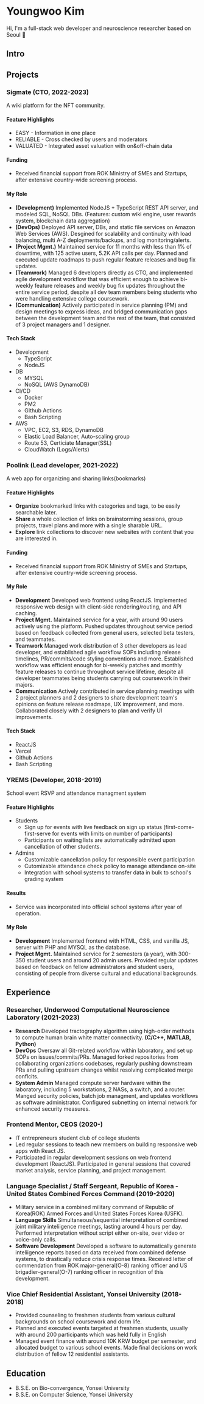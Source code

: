 # Youngwoo Kim

Hi, I'm a full-stack web developer and neuroscience researcher based on Seoul 👋

## Intro

## Projects

### Sigmate (CTO, 2022-2023)

A wiki platform for the NFT community.

#### Feature Highlights

- EASY - Information in one place
- RELIABLE - Cross checked by users and moderators
- VALUATED - Integrated asset valuation with on&off-chain data

#### Funding

- Received financial support from ROK Ministry of SMEs and Startups, after extensive country-wide screening process.

#### My Role

- **(Development)** Implemented NodeJS + TypeScript REST API server, and modeled SQL, NoSQL DBs. (Features: custom wiki engine, user rewards system, blockchain data aggregation)
- **(DevOps)** Deployed API server, DBs, and static file services on Amazon Web Services (AWS). Desgined for scalability and continuity with load balancing, multi A-Z deployments/backups, and log monitoring/alerts.
- **(Project Mgmt.)** Maintained service for 11 months with less than 1% of downtime, with 125 active users, 5.2K API calls per day. Planned and executed update roadmaps to push regular feature releases and bug fix updates.
- **(Teamwork)** Managed 6 developers directly as CTO, and implemented agile development workflow that was efficient enough to achieve bi-weekly feature releases and weekly bug fix updates throughout the entire service period, despite all dev team members being students who were handling extensive college coursework.
- **(Communication)** Actively participated in service planning (PM) and design meetings to express ideas, and bridged communication gaps between the development team and the rest of the team, that consisted of 3 project managers and 1 designer.

#### Tech Stack

- Development
  - TypeScript
  - NodeJS
- DB
  - MYSQL
  - NoSQL (AWS DynamoDB)
- CI/CD
  - Docker
  - PM2
  - GIthub Actions
  - Bash Scripting
- AWS
  - VPC, EC2, S3, RDS, DynamoDB
  - Elastic Load Balancer, Auto-scaling group
  - Route 53, Certiciate Manager(SSL)
  - CloudWatch (Logs/Alerts)

### Poolink (Lead developer, 2021-2022)

A web app for organizing and sharing links(bookmarks)

#### Feature Highlights

- **Organize** bookmarked links with categories and tags, to be easily searchable later.
- **Share** a whole collection of links on brainstorming sessions, group projects, travel plans and more with a single sharable URL.
- **Explore** link collections to discover new websites with content that you are interested in.

#### Funding

- Received financial support from ROK Ministry of SMEs and Startups, after extensive country-wide screening process.

#### My Role

- **Development** Developed web frontend using ReactJS. Implemented responsive web design with client-side rendering/routing, and API caching.
- **Project Mgmt.** Maintained service for a year, with around 90 users actively using the platform. Pushed updates throughout service period based on feedback collected from general users, selected beta testers, and teammates.
- **Teamwork** Managed work distribution of 3 other developers as lead developer, and established agile workflow SOPs including release timelines, PR/commits/code styling conventions and more. Established workflow was efficient enough for bi-weekly patches and monthly feature releases to continue throughout service lifetime, despite all developer teammates being students carrying out coursework in their majors.
- **Communication** Actively contributed in service planning meetings with 2 project planners and 2 designers to share development team's opinions on feature release roadmaps, UX improvement, and more. Collaborated closely with 2 designers to plan and verify UI improvements.

#### Tech Stack

- ReactJS
- Vercel
- Github Actions
- Bash Scripting

### YREMS (Developer, 2018-2019)

School event RSVP and attendance managment system

#### Feature Highlights

- Students
  - Sign up for events with live feedback on sign up status (first-come-first-serve for events with limits on number of participants)
  - Participants on waiting lists are automatically admitted upon cancellation of other students.
- Admins
  - Customizable cancellation policy for responsible event participation
  - Cutomizable attendance check policy to manage attendance on-site
  - Integration with school systems to transfer data in bulk to school's grading system

#### Results

- Service was incorporated into official school systems after year of operation.

#### My Role

- **Development** Implemented frontend with HTML, CSS, and vanilla JS, server with PHP and MYSQL as the database.
- **Project Mgmt.** Maintained service for 2 semesters (a year), with 300-350 student users and around 20 admin users. Provided regular updates based on feedback on fellow administrators and student users, consisting of people from diverse cultural and educational backgrounds.

## Experience

### Researcher, Underwood Computational Neuroscience Laboratory (2021-2023)

- **Research** Developed tractography algorithm using high-order methods to compute human brain white matter connectivity. **(C/C++, MATLAB, Python)**
- **DevOps** Oversaw all Git-related workflow within laboratory, and set up SOPs on issues/commits/PRs. Managed forked repositories from collaborating organizations codebases, regularly pushing downstream PRs and pulling upstream changes whilst resolving complicated merge conflcits.
- **System Admin** Managed compute server hardware within the laboratory, including 5 workstations, 2 NASs, a switch, and a router. Manged security policies, batch job managment, and updates workflows as software administrator. Configured subnetting on internal network for enhanced security measures.

### Frontend Mentor, CEOS (2020-)

- IT entrepreneurs student club of college students
- Led regular sessions to teach new members on building responsive web apps with React JS.
- Participated in regular development sessions on web frontend development (ReactJS). Participated in general sessions that covered market analysis, service planning, and project management.

### Language Specialist / Staff Sergeant, Republic of Korea - United States Combined Forces Command (2019-2020)

- Military service in a combined military command of Republic of Korea(ROK) Armed Forces and United States Forces Korea (USFK).
- **Language Skills** Simultaneous/sequential interpretation of combined joint military inteliigence meetings, lasting around 4 hours per day. Performed interpretation without script either on-site, over video or voice-only calls.
- **Software Development** Developed a software to automatically generate inteliigence reports based on data received from combined defense systems, to drastically reduce crisis response times. Received letter of commendation from ROK major-general(O-8) ranking officer and US brigadier-general(O-7) ranking officer in recognition of this development.

### Vice Chief Residential Assistant, Yonsei University (2018-2018)

- Provided counseling to freshmen students from various cultural backgrounds on school coursework and dorm life.
- Planned and executed events targeted at freshmen students, usually with around 200 participants which was held fully in English
- Managed event finance with around 10K KRW budget per semester, and allocated budget to various school events. Made final decisions on work distribution of fellow 12 residential assistants.

## Education

- B.S.E. on Bio-convergence, Yonsei University
- B.S.E. on Computer Science, Yonsei University
